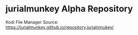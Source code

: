# jurialmunkey Alpha Repository

Kodi File Manager Source:
https://jurialmunkey.github.io/repository.jurialmnukey/